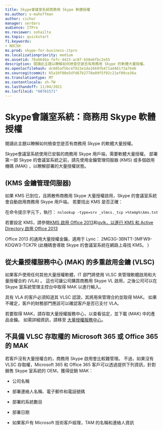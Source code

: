 ```yaml
---
title: Skype會議室系統商務用 Skype 軟體授權
ms.author: v-mahoffman
author: cichur
manager: serdars
audience: ITPro
ms.reviewer: sohailta
ms.topic: quickstart
f1.keywords:
- NOCSH
ms.prod: skype-for-business-itpro
ms.localizationpriority: medium
ms.assetid: 78a664ba-fefc-4423-ac8f-b58e6fbc2e55
description: 閱讀此主題以瞭解如何檢查您是否有商務用 Skype 的軟體大量授權。
ms.openlocfilehash: dc605af5bc4f922e1da1669fb471ad46173a7646
ms.sourcegitcommit: 65a10f80e5dfd67b2778e09f5f92c21ef09ce36a
ms.translationtype: MT
ms.contentlocale: zh-TW
ms.lasthandoff: 11/04/2021
ms.locfileid: "60761571"
---
```

# <a name="skype-room-system-skype-for-business-software-license"></a>Skype會議室系統：商務用 Skype 軟體授權
 
閱讀此主題以瞭解如何檢查您是否有商務用 Skype 的軟體大量授權。 
  
Skype會議室系統使用已安裝的商務用 Skype 用戶端，需要軟體大量授權。 部署第一部 Skype 的會議室系統之前，請先使用金鑰管理伺服器 (KMS) 或多個啟用機碼 (MAK) ，以瞭解部署的大量授權狀態。
  
## <a name="key-management-servers-kms"></a> (KMS 金鑰管理伺服器) 

如果 KMS 已到位，且將散佈商務用 Skype 大量授權啟用，Skype 的會議室系統會自動啟用商務用 Skype 用戶端。 若要找出 KMS 是否正確：
  
在命令提示字元下，執行：  `nslookup -type=srv _vlmcs._tcp >%temp%\kms.txt`
  
若要設定 KMS，請參閱[KMS 啟用 Office 2013](/previous-versions/office/office-2013-resource-kit/ee624357(v=office.15))和[gvlk，以進行 KMS 和 Active Directory 啟用 Office 2013](/DeployOffice/vlactivation/gvlks)
  
Office 2013 的通用大量授權金鑰，適用于 Lync： 2MG3G-3BNTT-3MFW9-KDQW3-TCK7R (此機碼會導致 Skype 的會議室系統在網路上尋找 KMS。 ) 
  
## <a name="multiple-activation-keys-mak-from-the-volume-license-service-center-vlsc"></a>從大量授權服務中心 (MAK) 的多重啟用金鑰 (VLSC) 

如果客戶使用任何其他大量授權軟體，IT 部門將使用 VLSC 來管理軟體啟用和大量授權合約 (VLA) 。 這也可讓公司購買商務用 Skype VL 啟用，之後公司可以在 Skype 室系統管理主控台中取得 MAK 以進行輸入。
  
具有 VLA 的客戶必須知道其 VLSC 認證，其將用來管理合約並取得 MAK。 如果不確定，客戶的財務部門應該可以確認客戶是否已支付 VLA。
  
若要取得 MAK，請存取大量授權服務中心，以查看協定，並下載 (MAK) 中的產品金鑰。 如需詳細資訊，請移至 [大量授權服務中心](https://www.microsoft.com/Licensing/servicecenter/default.aspx)。 
  
## <a name="mak-for-microsoft-365-or-office-365-without-vlsc-access"></a>不具備 VLSC 存取權的 Microsoft 365 或 Office 365 的 MAK

若客戶沒有大量授權合約，商務用 Skype 啟用會比較難管理。 不過，如果沒有 VLSC 存取權，Microsoft 365 和 Office 365 客戶可以透過提供下列資訊，針對銷售 Skype 室系統的 OEM，獲得促銷 MAK：
  
- 公司名稱
    
- 部署連絡人名稱、電子郵件和電話號碼
    
- 部署的系統數目
    
- 部署日期
    
- 如果客戶有 Microsoft 技術客戶經理，TAM 的名稱和連絡人資訊
